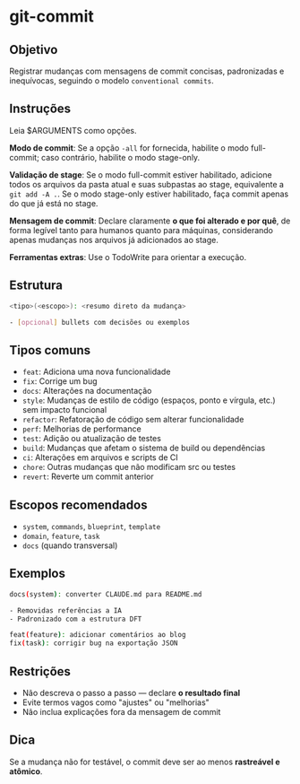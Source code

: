 # git-commit

## Objetivo

Registrar mudanças com mensagens de commit concisas, padronizadas e inequívocas, seguindo o modelo `conventional commits`.

## Instruções

Leia $ARGUMENTS como opções.

**Modo de commit**: Se a opção `-all` for fornecida, habilite o modo full-commit; caso contrário, habilite o modo stage-only.

**Validação de stage**: Se o modo full-commit estiver habilitado, adicione todos os arquivos da pasta atual e suas subpastas ao stage, equivalente a `git add -A .`. Se o modo stage-only estiver habilitado, faça commit apenas do que já está no stage.

**Mensagem de commit**: Declare claramente **o que foi alterado e por quê**, de forma legível tanto para humanos quanto para máquinas, considerando apenas mudanças nos arquivos já adicionados ao stage.

**Ferramentas extras**: Use o TodoWrite para orientar a execução.

## Estrutura

```bash
<tipo>(<escopo>): <resumo direto da mudança>

- [opcional] bullets com decisões ou exemplos
```

## Tipos comuns

* `feat`: Adiciona uma nova funcionalidade
* `fix`: Corrige um bug
* `docs`: Alterações na documentação
* `style`: Mudanças de estilo de código (espaços, ponto e vírgula, etc.) sem impacto funcional
* `refactor`: Refatoração de código sem alterar funcionalidade
* `perf`: Melhorias de performance
* `test`: Adição ou atualização de testes
* `build`: Mudanças que afetam o sistema de build ou dependências
* `ci`: Alterações em arquivos e scripts de CI
* `chore`: Outras mudanças que não modificam src ou testes
* `revert`: Reverte um commit anterior

## Escopos recomendados

* `system`, `commands`, `blueprint`, `template`
* `domain`, `feature`, `task`
* `docs` (quando transversal)

## Exemplos

```bash
docs(system): converter CLAUDE.md para README.md

- Removidas referências a IA
- Padronizado com a estrutura DFT
```

```bash
feat(feature): adicionar comentários ao blog
fix(task): corrigir bug na exportação JSON
```

## Restrições

* Não descreva o passo a passo — declare **o resultado final**
* Evite termos vagos como "ajustes" ou "melhorias"
* Não inclua explicações fora da mensagem de commit

## Dica

Se a mudança não for testável, o commit deve ser ao menos **rastreável e atômico**.
